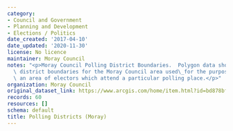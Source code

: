 ```yaml
---
category:
- Council and Government
- Planning and Development
- Elections / Politics
date_created: '2017-04-10'
date_updated: '2020-11-30'
license: No licence
maintainer: Moray Council
notes: "<p>Moray Council Polling District Boundaries.  Polygon data showing the polling\
  \ district boundaries for the Moray Council area used\_for the purposes of designating\
  \ an area of electors which attend a particular polling place.</p>"
organization: Moray Council
original_dataset_link: https://www.arcgis.com/home/item.html?id=bd878bfec39f4a659c2d016f1b3bc920
records: 60
resources: []
schema: default
title: Polling Districts (Moray)
---
```

